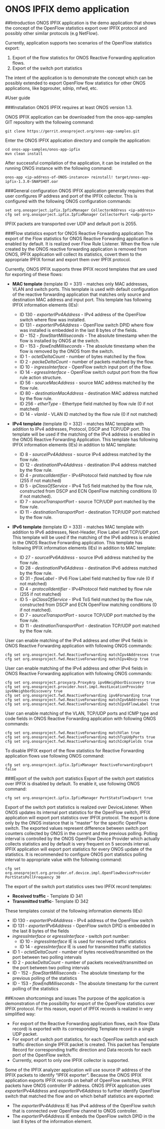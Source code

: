 ONOS IPFIX demo application
===========================

##Introduction
ONOS IPFIX application is the demo application that shows the concept of the OpenFlow statistics export over IPFIX protocol and possibly other similar protocols (e.g NetFlow).

Currently, application supports two scenarios of the OpenFlow statistics export:
 1. Export of the flow statistics for ONOS Reactive Forwarding application flows.
 2. Export of the switch port statistics

The intent of the application is to demonstrate the concept which can be possibly extended to export OpenFlow flow statistics for other ONOS applications, like bgprouter, sdnip, mfwd, etc. 



#User guide

###Installation
ONOS IPFIX requires at least ONOS version 1.3.

ONOS IPFIX application can be downloaded from the onos-app-samples GIT repository with the following command:
```
git clone https://gerrit.onosproject.org/onos-app-samples.git
```
Enter the ONOS IPFIX application directory and compile the application:
```
cd onos-app-samples/onos-app-ipfix
mvn clean install
```
After successful compilation of the application, it can be installed on the running ONOS instance with the following command:
```
onos-app <ip-address-of-ONOS-instance> reinstall! target/onos-app-ipfix-1.3.0-SNAPSHOT.oar
```

###General configuration
ONOS IPFIX application generally requires that user configures IP address and port of the IPFIX collector. This is configured with the following ONOS configuration commands:
```
set org.onosporject.ipfix.IpfixManager CollectorAddress <ip-address>
cfg set org.onosporject.ipfix.IpfixManager CollectorPort <udp-port>
```
IPFIX packets are transported over UDP and default port is 2055. 

###Flow statistics export for ONOS Reactive Forwarding application
The export of the Flow statistics for ONOS Reactive Forwarding application is enabled by default. It is realized over Flow Rule Listener. When the flow rule created by the ONOS reactive forwarding application is removed from ONOS, IPFIX application will collect its statistics, covert them to the appropriate IPFIX format and export them over IPFIX protocol.

Currently, ONOS IPFIX supports three IPFIX record templates that are used for exporting of these flows:

 - **MAC template** (template ID = 331) - matches only MAC addresses, VLAN and switch ports. This template is used with default configuration of the reactive forwarding application that matches only source and destination MAC address and input port. This template has following IPFIX information elements (IEs):
	- ID 130 - *exporterIPv4Address* - IPv4 address of the OpenFlow switch where flow was installed.
	- ID 131 - *exporterIPv6Address* - OpenFlow switch DPID where flow was installed is embedded in the last 8 bytes of the fields.
	- ID - 152 - *flowStartMilliseconds* - The absolute timestamp when the flow is installed by ONOS at the switch.
	- ID - 153 - *flowEndMilliseconds* - The absolute timestamp when the flow is removed by the ONOS from the switch. 
	- ID 1 - *octetDeltaCount* - number of bytes matched by the flow.
	- ID 2 - *packeDeltaCount* - number of packets matched by the flow.
	- ID 10 - *ingressInterface* - OpenFlow switch input port of the flow. 
	- ID 14 - *egressInterface* - OpenFlow switch output port from the flow rule action structure. 
	- ID 56 - *sourceMacAddress* - source MAC address matched by the flow rule.
	- ID 80 - *destinationMacAddress* - destination MAC address matched by the flow rule. 
	- ID 256 - *etherType* - Ethertype field matched by flow rule (0 if not matched) 
	- ID 14 - *vlanId* - VLAN ID matched by the flow rule (0 if not matched)

 - **IPv4 template** (template ID = 332) - matches MAC template with addition to IPv4 addresses, Protocol, DSCP and TCP/UDP port. This template will be used if the matching of the IPv4 address is enabled in the ONOS Reactive Forwarding Application. This template has following IPFIX information elements (IEs) in addition to MAC template:
	- ID 8 - *sourceIPv4Address* - source IPv4 address matched by the flow rule.
	- ID 12 - *destinationIPv4Address* - destination IPv4 address matched by the flow rule. 
	- ID 4 - *protocolIdentifier* - IPv4Protocol field matched by flow rule (255 if not matched) 
	- ID 5 - *ipClassOfService* - IPv4 ToS field matched by the flow rule, constructed from DSCP and ECN OpenFlow matching conditions (0 if not matched).
	- ID 7 - *sourceTransportPort* - source TCP/UDP port matched by the flow rule.
	- ID 11 - *destinationTransportPort* - destination TCP/UDP port matched by the flow rule.


 - **IPv6 template** (template ID = 333) - matches MAC template with addition to IPv6 addresses, Next-Header, Flow Label and TCP/UDP port. This template will be used if the matching of the IPv6 address is enabled in the ONOS Reactive Forwarding application. This template has following IPFIX information elements (IEs) in addition to MAC template:
	- ID 27 - *sourceIPv6Address* - source IPv6 address matched by the flow rule.
	- ID 28 - *destinationIPv6Address* - destination IPv6 address matched by the flow rule. 
	- ID 31 - *flowLabel* - IPv6 Flow Label field matched by flow rule (0 if not matched) 
	- ID 4 - *protocolIdentifier* - IPv4Protocol field matched by flow rule (255 if not matched) 
	- ID 5 - *ipClassOfService* - IPv4 ToS field matched by the flow rule, constructed from DSCP and ECN OpenFlow matching conditions (0 if not matched).
	- ID 7 - *sourceTransportPort* - source TCP/UDP port matched by the flow rule.
	- ID 11 - *destinationTransportPort* - destination TCP/UDP port matched by the flow rule.

User can enable matching of the IPv4 address and other IPv4 fields in ONOS Reactive Forwarding application with following ONOS commands:
```
cfg set org.onosproject.fwd.ReactiveForwarding matchIpv4Addresses true
cfg set org.onosproject.fwd.ReactiveForwarding matchIpv4Dscp true
```

User can enable matching of the IPv4 address and other IPv4 fields in ONOS Reactive Forwarding application with following ONOS commands:
```
cfg set org.onosproject.proxyarp.ProxyArp ipv6NeighborDiscovery true
cfg set org.onosproject.provider.host.impl.HostLocationProvider ipv6NeighborDiscovery true
cfg set org.onosproject.fwd.ReactiveForwarding ipv6Forwarding true
cfg set org.onosproject.fwd.ReactiveForwarding matchIpv6Addresses true
cfg set org.onosproject.fwd.ReactiveForwarding matchIpv6FlowLabel true
```

User can enable matching of the VLAN, TCP/UDP ports and ICMP type and code fields in ONOS Reactive Forwarding application with following ONOS commands:
```
cfg set org.onosproject.fwd.ReactiveForwarding matchVlan true
cfg set org.onosproject.fwd.ReactiveForwarding matchTcpUdpPorts true
cfg set org.onosproject.fwd.ReactiveForwarding matchIcmpFields true
```

To disable IPFIX export of the flow statistics for Reactive Forwarding application flows use following ONOS command:
```
cfg set org.onosproject.ipfix.IpfixManager ReactiveForwardingExport false
```

###Export of the switch port statistics
Export of the switch port statistics over IPFIX is disabled by default. 
To enable it, use following ONOS command:
```
cfg set org.onosproject.ipfix.IpfixManager PortStatsFlowExport true
```

Export of the switch port statistics is realized over DeviceListener. When ONOS updates its internal port statistics for the OpenFlow switch, IPFIX application will export port statistics over IPFIX protocol. The export is done only by the ONOS instance that is “master” for the specific OpenFlow switch. 
The exported values represent difference between switch port counters collected by ONOS in the current and the previous polling. Polling interval is controlled by the ONOS OpenFlow Device Provider which actually collects statistics and by default is very frequent on 5 seconds interval. IPFIX application will export port statistics for every ONOS update of the statistics. 
It is recommended to configure ONOS port statistics polling interval to appropriate value with the following command:
```
cfg set org.onosproject.org.provider.of.device.impl.OpenFlowDeviceProvider PortStatsPollFrequency 30
```

The export of the switch port statistics uses two IPFIX record templates:

 - **Received traffic** - Template ID 341
 - **Transmitted traffic**-  Template ID 342

These templates consist of the following information elements (IEs):

- ID 130 - *exporterIPv4Address* - IPv4 address of the OpenFlow switch
- ID 131 - *exporterIPv6Address* - OpenFlow switch DPID is embedded in the last 8 bytes of the fields
- *ingressInterface* or *egressInterface* - switch port number:
	- ID 10 - *ingressInterface* IE is used for received traffic statistics
	- ID 14 - *egressInterface* IE is used for transmitted traffic statistics
- ID 1 - *octetDeltaCount* - number of bytes received/transmitted on the port between two polling intervals
- ID 2 - *packeDeltaCount* - number of packets received/transmitted on the port between two polling intervals
- ID - 152 - *flowStartMilliseconds* - The absolute timestamp for the previous polling of the statistics
- ID - 153 - *flowEndMilliseconds* - The absolute timestamp for the current polling of the statistics

##Known shortcomings and issues
The purpose of the application is demonstration of the possibility for export of the OpenFlow statistics over IPFIX protocol. For this reason, export of IPFIX records is realized in very simplified way:

- For export of the Reactive Forwarding application flows, each flow (Data record) is exported with its corresponding Template record in a single UDP packet.
- For export of switch port statistics, for each OpenFlow switch and each traffic direction single IPFIX packet is created. This packet has Template Record for corresponding traffic direction and Data records for each port of the OpenFlow switch.
- Currently, export to only one IPFIX collector is supported.

Some of the IPFIX analyzer application will use source IP address of the IPFIX packets to identify “IPFIX exporter”. Because the ONOS IPFIX application exports IPFIX records on behalf of OpenFlow switches, IPFIX packets have ONOS controller IP address. ONOS IPFIX application uses *exporterIPv4Address* and *exporterIPv6Address* to further identify OpenFlow switch that matched the flow and on which behalf statistics are exported:

- The *exporterIPv4Address* IE has IPv4 address of the OpenFlow switch that is connected over OpenFlow channel to ONOS controller.
- The *exporterIPv6Address* IE embeds the OpenFlow switch DPID in the last 8 bytes of the information element.



